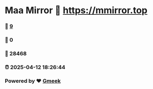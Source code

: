 # Maa Mirror :link: https://mmirror.top 
### :page_facing_up: [9](https://mmirror.top/tag.html) 
### :speech_balloon: 0 
### :hibiscus: 28468 
### :alarm_clock: 2025-04-12 18:26:44 
### Powered by :heart: [Gmeek](https://github.com/Meekdai/Gmeek)
